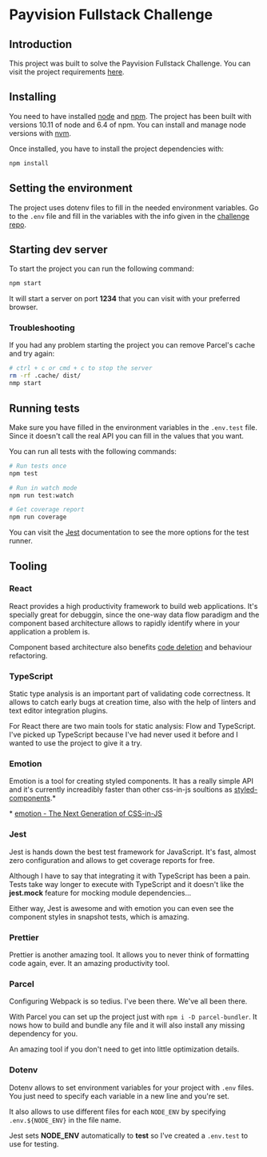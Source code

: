 # Payvision Fullstack Challenge

## Introduction

This project was built to solve the Payvision Fullstack Challenge. You can visit the project requirements [here](https://github.com/payvision-development/recruitment-challenges/tree/fullstack-engineer).

## Installing

You need to have installed [node](https://nodejs.org/es/) and [npm](https://www.npmjs.com/). The project has been built with versions 10.11 of node and 6.4 of npm. You can install and manage node versions with [nvm](https://github.com/creationix/nvm).

Once installed, you have to install the project dependencies with:

```sh
npm install
```

## Setting the environment

The project uses dotenv files to fill in the needed environment variables. Go to the `.env` file and fill in the variables with the info given in the [challenge repo](https://github.com/payvision-development/recruitment-challenges/tree/fullstack-engineer).

## Starting dev server

To start the project you can run the following command:

```sh
npm start
```

It will start a server on port **1234** that you can visit with your preferred browser.

### Troubleshooting

If you had any problem starting the project you can remove Parcel's cache and try again:

```sh
# ctrl + c or cmd + c to stop the server
rm -rf .cache/ dist/
nmp start
```

## Running tests

Make sure you have filled in the environment variables in the `.env.test` file. Since it doesn't call the real API you can fill in the values that you want.

You can run all tests with the following commands:

```sh
# Run tests once
npm test

# Run in watch mode
npm run test:watch

# Get coverage report
npm run coverage
```

You can visit the [Jest](https://jestjs.io/) documentation to see the more options for the test runner.

## Tooling

### React

React provides a high productivity framework to build web applications. It's specially great for debuggin, since the one-way data flow paradigm and the component based architecture allows to rapidly identify where in your application a problem is.

Component based architecture also benefits [code deletion](https://blog.codinghorror.com/the-best-code-is-no-code-at-all/) and behaviour refactoring.

### TypeScript

Static type analysis is an important part of validating code correctness. It allows to catch early bugs at creation time, also with the help of linters and text editor integration plugins.

For React there are two main tools for static analysis: Flow and TypeScript. I've picked up TypeScript because I've had never used it before and I wanted to use the project to give it a try.

### Emotion

Emotion is a tool for creating styled components. It has a really simple API and it's currently increadibly faster than other css-in-js soultions as [styled-components](https://github.com/styled-components/styled-components).\*

\* [emotion - The Next Generation of CSS-in-JS](https://medium.com/@tkh44/emotion-ad1c45c6d28b)

### Jest

Jest is hands down the best test framework for JavaScript. It's fast, almost zero configuration and allows to get coverage reports for free.

Although I have to say that integrating it with TypeScript has been a pain. Tests take way longer to execute with TypeScript and it doesn't like the **jest.mock** feature for mocking module dependencies...

Either way, Jest is awesome and with emotion you can even see the component styles in snapshot tests, which is amazing.

### Prettier

Prettier is another amazing tool. It allows you to never think of formatting code again, ever. It an amazing productivity tool.

### Parcel

Configuring Webpack is so tedius. I've been there. We've all been there.

With Parcel you can set up the project just with `npm i -D parcel-bundler`. It nows how to build and bundle any file and it will also install any missing dependency for you.

An amazing tool if you don't need to get into little optimization details.

### Dotenv

Dotenv allows to set environment variables for your project with `.env` files. You just need to specify each variable in a new line and you're set.

It also allows to use different files for each `NODE_ENV` by specifying `.env.${NODE_ENV}` in the file name.

Jest sets **NODE_ENV** automatically to **test** so I've created a `.env.test` to use for testing.
